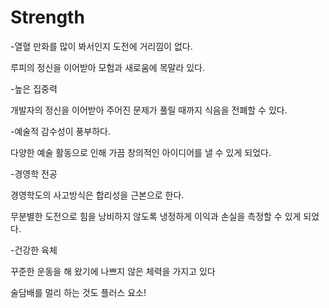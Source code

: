 # Strength

-열혈 만화를 많이 봐서인지 도전에 거리낌이 없다.

루피의 정신을 이어받아 모험과 새로움에 목말라 있다.

-높은 집중력

개발자의 정신을 이어받아 주어진 문제가 풀릴 때까지 식음을 전폐할 수 있다.

-예술적 감수성이 풍부하다.

다양한 예술 활동으로 인해 가끔 창의적인 아이디어를 낼 수 있게 되었다.

-경영학 전공

경영학도의 사고방식은 합리성을 근본으로 한다.

무분별한 도전으로 힘을 낭비하지 않도록 냉정하게 이익과 손실을 측정할 수 있게 되었다.

-건강한 육체

꾸준한 운동을 해 왔기에 나쁘지 않은 체력을 가지고 있다

술담배를 멀리 하는 것도 플러스 요소!



